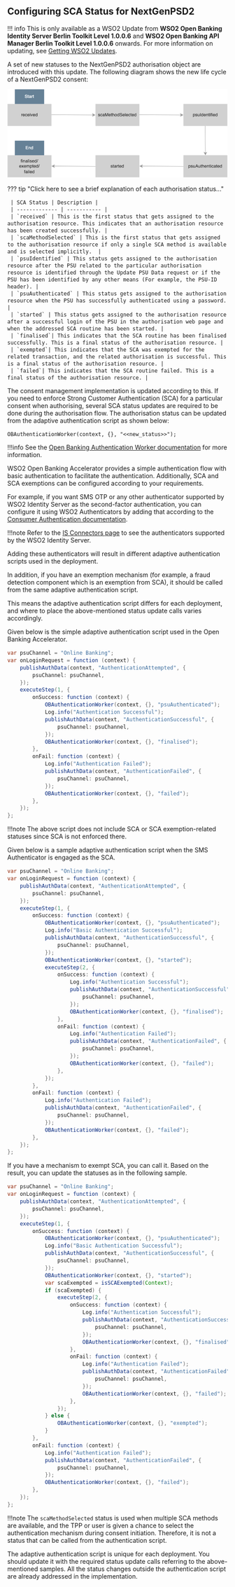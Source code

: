 ## Configuring SCA Status for NextGenPSD2

!!! info
    This is only available as a WSO2 Update from **WSO2 Open Banking Identity Server Berlin Toolkit Level 1.0.0.6** and
    **WSO2 Open Banking API Manager Berlin Toolkit Level 1.0.0.6** onwards. For more information on updating, see
    [Getting WSO2 Updates](../install-and-setup/setting-up-servers.md#getting-wso2-updates).

A set of new statuses to the NextGenPSD2 authorisation object are introduced with this update. The following diagram shows the new life cycle of a NextGenPSD2 consent:

![sca status](../assets/img/learn/sca/sca-status.png)

??? tip "Click here to see a brief explanation of each authorisation status..."

     | SCA Status | Description |
     | ------------- | ----------- |
     | `received` | This is the first status that gets assigned to the authorisation resource. This indicates that an authorisation resource has been created successfully. |
     | `scaMethodSelected` | This is the first status that gets assigned to the authorisation resource if only a single SCA method is available and is selected implicitly.  |
     | `psuIdentified` | This status gets assigned to the authorisation resource after the PSU related to the particular authorisation resource is identified through the Update PSU Data request or if the PSU has been identified by any other means (For example, the PSU-ID header). |
     | `psuAuthenticated` | This status gets assigned to the authorisation resource when the PSU has successfully authenticated using a password. |
     | `started` | This status gets assigned to the authorisation resource after a successful login of the PSU in the authorisation web page and when the addressed SCA routine has been started. |
     | `finalised`| This indicates that the SCA routine has been finalised successfully. This is a final status of the authorisation resource. |
     | `exempted`| This indicates that the SCA was exempted for the related transaction, and the related authorisation is successful. This is a final status of the authorisation resource. |
     | `failed`| This indicates that the SCA routine failed. This is a final status of the authorisation resource. |

The consent management implementation is updated according to this. If you need to enforce Strong Customer Authentication (SCA) 
for a particular consent when authorising, several SCA status updates are required to be done during the authorisation flow. 
The authorisation status can be updated from the adaptive authentication script as shown below:

```
OBAuthenticationWorker(context, {}, "<<new_status>>");
```

!!!info
    See the [Open Banking Authentication Worker documentation](https://ob.docs.wso2.com/en/latest/develop/authentication-worker/) for more information.

WSO2 Open Banking Accelerator provides a simple authentication flow with basic authentication to facilitate the authentication. 
Additionally, SCA and SCA exemptions can be configured according to your requirements.

For example, if you want SMS OTP or any other authenticator supported by WSO2 Identity Server as the second-factor authentication, 
you can configure it using WSO2 Authenticators by adding that according to the [Consumer Authentication documentation](https://ob.docs.wso2.com/en/latest/learn/consumer-authentication/).

!!!note 
    Refer to the [IS Connectors page](https://store.wso2.com/store/assets/isconnector/list) to see the authenticators supported by the WSO2 Identity Server.

Adding these authenticators will result in different adaptive authentication scripts used in the deployment.

In addition, if you have an exemption mechanism (for example, a fraud detection component which is an exemption from SCA), 
it should be called from the same adaptive authentication script.

This means the adaptive authentication script differs for each deployment, and where to place the above-mentioned status update calls varies accordingly.

Given below is the simple adaptive authentication script used in the Open Banking Accelerator.

```java
var psuChannel = "Online Banking";
var onLoginRequest = function (context) {
    publishAuthData(context, "AuthenticationAttempted", {
        psuChannel: psuChannel,
    });
    executeStep(1, {
        onSuccess: function (context) {
            OBAuthenticationWorker(context, {}, "psuAuthenticated");
            Log.info("Authentication Successful");
            publishAuthData(context, "AuthenticationSuccessful", {
                psuChannel: psuChannel,
            });
            OBAuthenticationWorker(context, {}, "finalised");
        },
        onFail: function (context) {
            Log.info("Authentication Failed");
            publishAuthData(context, "AuthenticationFailed", {
                psuChannel: psuChannel,
            });
            OBAuthenticationWorker(context, {}, "failed");
        },
    });
};
```

!!!note
    The above script does not include SCA or SCA exemption-related statuses since SCA is not enforced there.

Given below is a sample adaptive authentication script when the SMS Authenticator is engaged as the SCA.

```java
var psuChannel = "Online Banking";
var onLoginRequest = function (context) {
    publishAuthData(context, "AuthenticationAttempted", {
        psuChannel: psuChannel,
    });
    executeStep(1, {
        onSuccess: function (context) {
            OBAuthenticationWorker(context, {}, "psuAuthenticated");
            Log.info("Basic Authentication Successful");
            publishAuthData(context, "AuthenticationSuccessful", {
                psuChannel: psuChannel,
            });
            OBAuthenticationWorker(context, {}, "started");
            executeStep(2, {
                onSuccess: function (context) {
                    Log.info("Authentication Successful");
                    publishAuthData(context, "AuthenticationSuccessful", {
                        psuChannel: psuChannel,
                    });
                    OBAuthenticationWorker(context, {}, "finalised");
                },
                onFail: function (context) {
                    Log.info("Authentication Failed");
                    publishAuthData(context, "AuthenticationFailed", {
                        psuChannel: psuChannel,
                    });
                    OBAuthenticationWorker(context, {}, "failed");
                },
            });
        },
        onFail: function (context) {
            Log.info("Authentication Failed");
            publishAuthData(context, "AuthenticationFailed", {
                psuChannel: psuChannel,
            });
            OBAuthenticationWorker(context, {}, "failed");
        },
    });
};
```

If you have a mechanism to exempt SCA, you can call it. Based on the result, you can update the statuses as in the following sample.

```java
var psuChannel = "Online Banking";
var onLoginRequest = function (context) {
    publishAuthData(context, "AuthenticationAttempted", {
        psuChannel: psuChannel,
    });
    executeStep(1, {
        onSuccess: function (context) {
            OBAuthenticationWorker(context, {}, "psuAuthenticated");
            Log.info("Basic Authentication Successful");
            publishAuthData(context, "AuthenticationSuccessful", {
                psuChannel: psuChannel,
            });
            OBAuthenticationWorker(context, {}, "started");
            var scaExempted = isSCAExempted(Context);
            if (scaExempted) {
                executeStep(2, {
                    onSuccess: function (context) {
                        Log.info("Authentication Successful");
                        publishAuthData(context, "AuthenticationSuccessful", {
                            psuChannel: psuChannel,
                        });
                        OBAuthenticationWorker(context, {}, "finalised");
                    },
                    onFail: function (context) {
                        Log.info("Authentication Failed");
                        publishAuthData(context, "AuthenticationFailed", {
                            psuChannel: psuChannel,
                        });
                        OBAuthenticationWorker(context, {}, "failed");
                    },
                });
            } else {
                OBAuthenticationWorker(context, {}, "exempted");
            }
        },
        onFail: function (context) {
            Log.info("Authentication Failed");
            publishAuthData(context, "AuthenticationFailed", {
                psuChannel: psuChannel,
            });
            OBAuthenticationWorker(context, {}, "failed");
        },
    });
};
```

!!!note
    The `scaMethodSelected` status is used when multiple SCA methods are available, and the TPP or user is given a chance 
    to select the authentication mechanism during consent initiation. Therefore, it is not a status that can be called from 
    the authentication script.

The adaptive authentication script is unique for each deployment. You should update it with the required status update calls 
referring to the above-mentioned samples. All the status changes outside the authentication script are already addressed in the implementation.